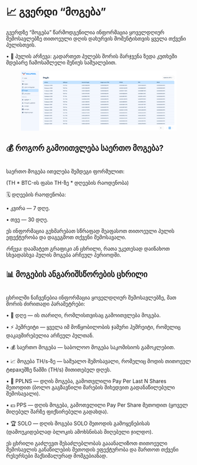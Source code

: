 # 📈 გვერდი “მოგება”

გვერდზე “მოგება” წარმოდგენილია ინფორმაცია ყოველდღიურ შემოსავლებზე თითოეული დღის დახურვის მომენტისთვის ყველა თქვენი პულისთვის.

• 🔽 პულის არჩევა: გადართეთ პულებს შორის მარჯვენა ზედა კუთხეში მდებარე ჩამოსაშლელი მენიუს საშუალებით.

<figure><img src="../../.gitbook/assets/image (35).png" alt=""><figcaption></figcaption></figure>

## **💰 როგორ გამოითვლება საერთო მოგება?**

\
საერთო მოგება ითვლება შემდეგი ფორმულით:

(TH \* BTC-ის ფასი TH-ზე \* დღეების რაოდენობა)

🗓️ დღეების რაოდენობა:

• კვირა — 7 დღე.

• თვე — 30 დღე.

ეს ინფორმაცია გეხმარებათ სწრაფად შეაფასოთ თითოეული პულის ეფექტურობა და დაგეგმოთ თქვენი შემოსავალი.

_რჩევა:_ დაამატეთ გრაფიკი ან ცხრილი, რათა უკეთესად დაინახოთ სხვადასხვა პულის მოგება არჩეულ პერიოდში.

## 📊 მოგების ანგარიშსწორების ცხრილი

\
ცხრილში ნაჩვენებია ინფორმაცია ყოველდღიურ შემოსავლებზე, მათ შორის ძირითადი პარამეტრები:

• 📅 დღე — ის თარიღი, რომლისთვისაც გამოითვლება მოგება.

• ⚡ ჰეშრეიტი — ყველა იმ მოწყობილობის ჯამური ჰეშრეიტი, რომელიც დაკავშირებულია არჩეულ პულთან.

• 💰 საერთო მოგება — საბოლოო მოგება საკომისიოს გამოკლებით.

• 📈 მოგება TH/s-ზე — საშუალო შემოსავალი, რომელიც მოდის თითოეულ ტерахეშზე წამში (TH/s) მითითებულ დღეს.

• 🔄 PPLNS — დღის მოგება, გამოთვლილი Pay Per Last N Shares მეთოდით (ბოლო გაგზავნილი შარების მიხედვით გადანაწილებული შემოსავალი).

• 💵 PPS — დღის მოგება, გამოთვლილი Pay Per Share მეთოდით (ყოველ მიღებულ შარზე ფიქსირებული გადახდა).

• 🏆 SOLO — დღის მოგება SOLO მეთოდის გამოყენებისას (დამოუკიდებლად ბლოკის ამოხსნისას მიღებული ჯილდო).

ეს ცხრილი გაძლევთ შესაძლებლობას გააანალიზოთ თითოეული შემოსავლის განაწილების მეთოდის ეფექტურობა და მართოთ თქვენი რესურსები მაქსიმალურად მომგებიანად.
